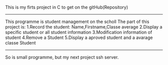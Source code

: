 This is my firts project in C to get on the gitHub(Repository)

---

This programme is student management on the scholl
The part of this project is:
1.Record the student: Name,Firstname,Classe average
2.Display a specific student or all student information
3.Modification information of student
4.Remove a Student
5.Display a aproved student and a avarage classe Student

---

So is small programme, but my next project ssh server.
